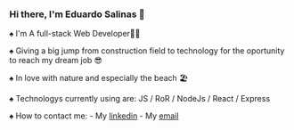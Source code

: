### Hi there, I'm Eduardo Salinas 👋


♠ I'm A full-stack Web Developer🧑‍💻

♠ Giving a big jump from construction field to technology for the oportunity to reach my dream job 😎

♠ In love with nature and especially the beach 🏖️

♠ Technologys currently using are: JS / RoR / NodeJs / React / Express

♠ How to contact me:
    - My [linkedin](https://www.linkedin.com/in/eduardo-salinas-hospinal/)
    - My [email](mailto:eduardosh43@gmail.com)


<!--
**eduardo4394/eduardo4394** is a ✨ _special_ ✨ repository because its `README.md` (this file) appears on your GitHub profile.

Here are some ideas to get you started:

- 🔭 I’m currently working on ...
- 🌱 I’m currently learning ...
- 👯 I’m looking to collaborate on ...
- 🤔 I’m looking for help with ...
- 💬 Ask me about ...
- 📫 How to reach me: ...
- 😄 Pronouns: ...
- ⚡ Fun fact: ...
-->

